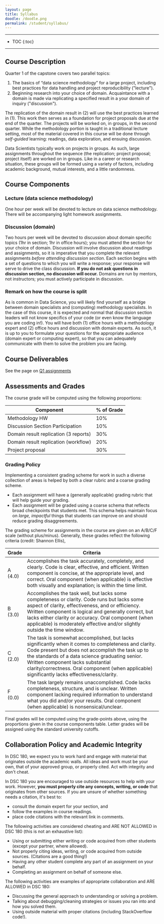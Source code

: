 ```yaml
---
layout: page
title: Syllabus
doodle: /doodle.png
permalink: /student/syllabus/
---
```


---
* TOC
{:toc}

---

## Course Description

Quarter 1 of the capstone covers two parallel topics:
1. The basics of “data science methodology” for a large project,
   including best practices for data handling and project
   reproducibility ("lecture").
2. Beginning research into your choice of domain. Acquaintance with a
   domain is made via replicating a specified result in a your domain
   of inquiry ("discussion"). 
   
The replication of the domain result in (2) will use the best
practices learned in (1). This work then serves as a foundation for
project proposals due at the end of the quarter. The projects will be
worked on, in groups, in the second quarter. While the methodology
portion is taught in a traditional lecture setting, most of the
material covered in this course will be done through *self-guided*
learning: readings, data exploration, and ensuing discussion.

Data Scientists typically work on projects in groups. As such, large
assignments throughout the sequence (the replication; project
proposal; project itself) are worked on in groups. Like in a career or
research situation, these groups will be formed using a variety of
factors, including academic background, mutual interests, and a little
randomness.

## Course Components

### Lecture (data science methodology)
One hour per week will be devoted to lecture on data science
methodology. There will be accompanying light homework assignments.

### Discussion (domain)

Two hours per week will be devoted to discussion about domain specific
topics (1hr in section; 1hr in office hours); you must attend the
section for your choice of domain. Discussion will involve discussion
about readings and assignments, so it is imperative that you complete
the relevant assignments *before attending discussion section*. Each
section begins with a set of questions to which you will write a
response; your response will serve to drive the class discussion. **If
you do not ask questions in discussion section, no discussion will
occur.** Domains are run by mentors, not instructors; you must
actively participate in discussion.

### Remark on how the course is split

As is common in Data Science, you will likely find yourself as a
bridge between domain specialists and (computing) methodology
specialists. In the case of this course, it is expected and normal
that discussion section leaders will not know specifics of your code
(or even know the language you are coding in!). You will have both (1)
office hours with a methodology expert and (2) office hours and
discussion with domain experts. As such, it is up to you to formulate
your questions for the appropriate audience (domain expert or
computing expert), so that you can adequately communicate with them to
solve the problem you are facing.

## Course Deliverables

See the page on [Q1 assignments](/student/assignments)

## Assessments and Grades

The course grade will be computed using the following proportions:

|Component|% of Grade|
|---|---|
|Methodology HW|10%|
|Discussion Section Participation|10%|
|Domain result replication (3 reports)|30%|
|Domain result replication (workflow)|20%|
|Project proposal|30%|

### Grading Policy

Implementing a consistent grading scheme for work in such a diverse
collection of areas is helped by both a clear rubric and a coarse
grading scheme.

* Each assignment will have a (generally applicable) grading rubric
  that will help guide your grading. 
* Each assignment will be graded using a coarse schema that reflects
  broad checkpoints that students met. This schema helps maintain
  focus on *large, impactful* things that students can improve on and
  should reduce grading disaggreements.
  
The grading scheme for assignments in the course are given on an
A/B/C/F scale (without plus/minus). Generally, these grades reflect
the following criteria (credit: Shannon Ellis),

|Grade|Criteria|
|---|---|
|A (4.0) |Accomplishes the task accurately, completely, and clearly. Code is clear, effective, and efficient. Written component is concise, at the appropriate level, and correct. Oral component (when applicable) is effective both visually and explanation; is within the time limit. |
|B (3.0) |Accomplishes the task well, but lacks some completeness or clarity. Code runs but lacks some aspect of clarity, effectiveness, and or efficiency. Written component is logical and generally correct, but lacks either clarity or accuracy. Oral component (when applicable) is moderately effective and/or slightly outside the time window. |
|C (2.0) |The task is somewhat accomplished, but lacks significantly when it comes to completeness and clarity. Code present but does not accomplish the task up to the standards of a data science graduating senior. Written component lacks substantial clarity/correctness. Oral component (when applicable) significantly lacks effectiveness/clarity. |
|F (0.0) |The task largely remains unaccomplished. Code lacks completeness, structure, and is unclear. Written component lacking required information to understand what you did and/or your results. Oral component (when applicable) is nonsensical/unclear. |


Final grades will be computed using the grade-points above, using the
proportions given in the course components table. Letter grades will
be assigned using the standard university cutoffs.


## Collaboration Policy and Academic Integrity

In DSC 180, we expect you to work hard and engage with material that
originates outside the academic walls. All ideas and work must be your
own, that of your approved group, or properly cited. Act with
integrity and don't cheat.

In DSC 180 you are encouraged to use outside resources to help with
your work. However, **you must properly cite any concepts, writing, or
code** that originates from other sources. If you are unsure of
whether something needs a citation, it's best to:
* consult the domain expert for your section, and
* follow the examples in course readings.
* place code citations with the relevant link in comments.

The following activities are considered cheating and ARE NOT ALLOWED
in DSC 180 (this is not an exhaustive list):

* Using or submitting either writing or code acquired from other
  students (except your partner, where allowed).
* Not properly citing ideas, writing, or code acquired from outside
  sources. (Citations are a good thing!)
* Having any other student complete any part of an assignment on your
  behalf.
* Completing an assignment on behalf of someone else.

The following activities are examples of appropriate collaboration and
ARE ALLOWED in DSC 180:

* Discussing the general approach to understanding or solving a problem.
* Talking about debugging/cleaning strategies or issues you ran into and how you solved them.
* Using outside material with proper citations (including
StackOverflow code!).
